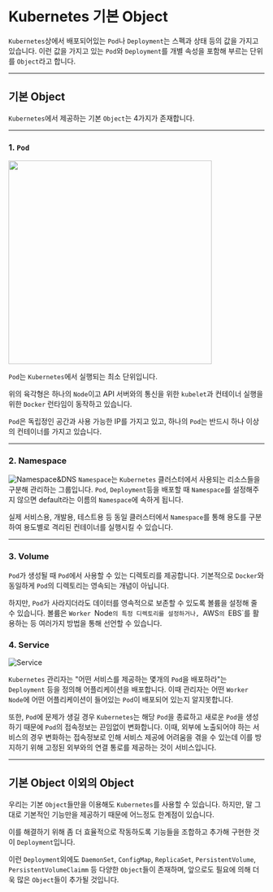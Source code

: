 # Kubernetes 기본 Object
`Kubernetes`상에서 배포되어있는 `Pod`나 `Deployment`는 스펙과 상태 등의 값을 가지고 있습니다.
이런 값을 가지고 있는 `Pod`와 `Deployment`를 개별 속성을 포함해 부르는 단위를 `Object`라고 합니다.


---

## 기본 Object
`Kubernetes`에서 제공하는 기본 `Object`는 4가지가 존재합니다.

---
### 1. `Pod`
<img src="https://images.velog.io/images/squarebird/post/b3fca959-9278-427c-8d74-bf01740a6fe0/image.png" width=400 higth=400>

`Pod`는 `Kubernetes`에서 실행되는 최소 단위입니다.

위의 육각형은 하나의 `Node`이고 API 서버와의 통신을 위한 `kubelet`과 컨테이너 실행을 위한 `Docker` 런타임이 동작하고 있습니다.

`Pod`은 독립정인 공간과 사용 가능한 IP를 가지고 있고, 하나의 `Pod`는 반드시 하나 이상의 컨테이너를 가지고 있습니다.

---

### 2. Namespace
![Namespace&DNS](https://images.velog.io/images/squarebird/post/aaad5076-8eeb-4e7a-8fb0-8845e6a5cbf8/image.png)
`Namespace`는 `Kubernetes` 클러스터에서 사용되는 리소스들을 구분해 관리하는 그룹입니다.
`Pod`, `Deployment`등을 배포할 때 `Namespace`를 설정해주지 않으면 default라는 이름의 `Namespace`에 속하게 됩니다.

실제 서비스용, 개발용, 테스트용 등 동일 클러스터에서 `Namespace`를 통해 용도를 구분하여 용도별로 격리된 컨테이너를 실행시킬 수 있습니다.

---

### 3. Volume
`Pod`가 생성될 때 `Pod`에서 사용할 수 있는 디렉토리를 제공합니다.
기본적으로 `Docker`와 동일하게 `Pod`의 디렉토리는 영속되는 개념이 아닙니다.

하지만, `Pod`가 사라지더라도 데이터를 영속적으로 보존할 수 있도록 볼륨을 설정해 줄 수 있습니다.
볼륨은 `Worker `Node`의 특정 디렉토리를 설정하거나, `AWS`의 `EBS`를 활용하는 등 여러가지 방법을 통해 선언할 수 있습니다.


### 4. Service
![Service](https://images.velog.io/images/squarebird/post/83719f65-d6f1-4043-b45d-a1f5d3ada9cb/image.png)

`Kubernetes` 관리자는 "어떤 서비스를 제공하는 몇개의 `Pod`을 배포하라"는 `Deployment` 등을 정의해 어플리케이션을 배포합니다.
이때 관리자는 어떤 `Worker Node`에 어떤 어플리케이션이 들어있는 `Pod`이 배포되어 있는지 알지못합니다.

또한, `Pod`에 문제가 생길 경우 `Kubernetes`는 해당 `Pod`을 종료하고 새로운 `Pod`을 생성하기 때문에 `Pod`의 접속정보는 끈임없이 변화합니다.
이때, 외부에 노출되어야 하는 서비스의 경우 변화하는 접속정보로 인해 서비스 제공에 어려움을 겪을 수 있는데 이를 방지하기 위해 고정된 외부와의 연결 통로를 제공하는 것이 서비스입니다.

---

## 기본 Object 이외의 Object
우리는 기본 `Object`들만을 이용해도 `Kubernetes`를 사용할 수 있습니다.
하지만, 말 그대로 기본적인 기능만을 제공하기 때문에 어느정도 한계점이 있습니다.

이를 해결하기 위해 좀 더 효율적으로 작동하도록 기능들을 조합하고 추가해 구현한 것이 `Deployment`입니다.

이런 `Deployment`외에도 `DaemonSet`, `ConfigMap`, `ReplicaSet`, `PersistentVolume`, `PersistentVolumeClaimm` 등 다양한 `Object`들이 존재하며, 앞으로도 필요에 의해 더욱 많은 `Object`들이 추가될 것입니다.